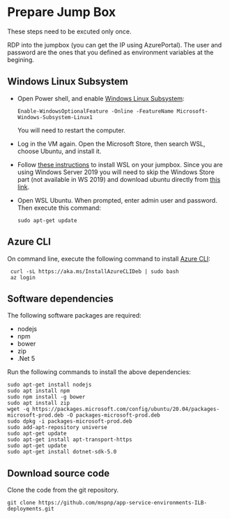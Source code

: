 # Prepare Jump Box

These steps need to be excuted only once.

RDP into the jumpbox (you can get the IP using AzurePortal). The user and password are the ones that you defined as environment variables at the begining.

## Windows Linux Subsystem

- Open Power shell, and enable [Windows Linux Subsystem](https://docs.microsoft.com/en-us/windows/wsl/install-win10):

  ```
  Enable-WindowsOptionalFeature -Online -FeatureName Microsoft-Windows-Subsystem-Linux​1
  ```

  You will need to restart the computer. 

- Log in the VM again. Open the Microsoft Store, then search WSL, choose Ubuntu, and install it.

- Follow [these instructions](https://docs.microsoft.com/windows/wsl/install-on-server) to install WSL on your jumpbox. Since you are using
  Windows Server 2019 you will need to skip the Windows Store part (not available in WS 2019) and download ubuntu directly from [this link](https://docs.microsoft.com/windows/wsl/install-manual#downloading-distributions).

- Open WSL Ubuntu. When prompted, enter admin user and password. Then execute this command:

  ```
  sudo apt-get update 
  ```

## Azure CLI

On command line, execute the following command to install [Azure CLI](https://docs.microsoft.com/en-us/cli/azure/install-azure-cli-apt?view=azure-cli-latest):

```
 curl -sL https://aka.ms/InstallAzureCLIDeb | sudo bash
 az login
```

## Software dependencies

The following software packages are required:

- nodejs
- npm
- bower
- zip
- .Net 5

Run the following commands to install the above dependencies:

```
sudo apt-get install nodejs
sudo apt install npm
sudo npm install -g bower
sudo apt install zip
wget -q https://packages.microsoft.com/config/ubuntu/20.04/packages-microsoft-prod.deb -O packages-microsoft-prod.deb
sudo dpkg -i packages-microsoft-prod.deb
sudo add-apt-repository universe
sudo apt-get update
sudo apt-get install apt-transport-https
sudo apt-get update
sudo apt-get install dotnet-sdk-5.0
```

## Download source code

Clone the code from the git repository.

```
git clone https://github.com/mspnp/app-service-environments-ILB-deployments.git
```